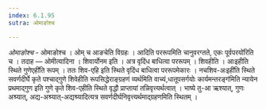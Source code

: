 ```yaml
---
index: 6.1.95
sutra: ओमाङोश्च

---
```

_ओमाङोश्च_ - ओमाङोश्च । ओम् च आङचेति विग्रहः । आदिति पररूपमिति चानुवरग्तते, एकः पूर्वपरयो॑रिति च । तदाह — ओमीत्यादिना । शिवार्योनम इति । अत्र वृदिंध बाधित्वा पररूपम् । शिवहीति । आःइहीति स्थिते गुणेएही॑ति रूपम् । ततः शिव-एहि इति स्थिते वृदिंध बाधित्वा पररूपमेकारः । नचशिव-अःइही॑ति स्थिते सवर्णदीर्घे कृते पश्चाद्गुणे शिवेहीति रूपसिद्धेराङ्ग्रहणं व्यर्थमिति वाच्यं,धातूपसर्गयोः कार्यमन्तरङ्ग॑मिति न्यायेन प्रथमाद्गुण इति गुणे कृते शिव-एहीति स्थिते वृद्धौ प्राप्तायां तन्निवृत्त्यर्थत्वात् । भाष्ये तु-आ ऋश्यात्, गुणः अश्र्यात्, अद्य-अश्र्यात्-अद्यश्र्यादित्यत्र सवर्णदीर्घनिवृत्त्यर्थमाद्ग्रहणमिति स्थितम् । 